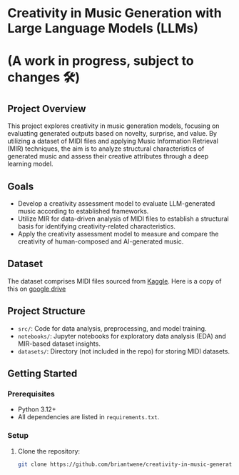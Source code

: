 # Creativity in Music Generation with Large Language Models (LLMs)

# (A work in progress, subject to changes 🛠️)

## Project Overview

This project explores creativity in music generation models, focusing on evaluating generated outputs based on novelty, surprise, and value. By utilizing a dataset of MIDI files and applying Music Information Retrieval (MIR) techniques, the aim is to analyze structural characteristics of generated music and assess their creative attributes through a deep learning model.

## Goals

- Develop a creativity assessment model to evaluate LLM-generated music according to established frameworks.
- Utilize MIR for data-driven analysis of MIDI files to establish a structural basis for identifying creativity-related characteristics.
- Apply the creativity assessment model to measure and compare the creativity of human-composed and AI-generated music.

## Dataset

The dataset comprises MIDI files sourced from [Kaggle](https://www.kaggle.com/datasets/soumikrakshit/classical-music-midi). Here is a copy of this on [google drive](https://drive.google.com/file/d/1NR-RbH1NupYU6TkXJOnPbHFsMsbmqj3w/view?usp=sharing)

## Project Structure

- `src/`: Code for data analysis, preprocessing, and model training.
- `notebooks/`: Jupyter notebooks for exploratory data analysis (EDA) and MIR-based dataset insights.
- `datasets/`: Directory (not included in the repo) for storing MIDI datasets.

## Getting Started

### Prerequisites

- Python 3.12+
- All dependencies are listed in `requirements.txt`.

### Setup

1. Clone the repository:

   ```bash
   git clone https://github.com/briantwene/creativity-in-music-generation.git
